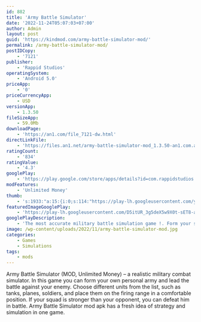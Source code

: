 ```yaml
---
id: 882
title: 'Army Battle Simulator'
date: '2022-11-24T05:07:03+07:00'
author: Admin
layout: post
guid: 'https://kindmod.com/army-battle-simulator-mod/'
permalink: /army-battle-simulator-mod/
postIDCopy:
    - '7121'
publisher:
    - 'Rappid Studios'
operatingSystem:
    - 'Android 5.0'
priceApp:
    - '0'
priceCurrencyApp:
    - USD
versionApp:
    - 1.3.50
fileSizeApp:
    - 59.0Mb
downloadPage:
    - 'https://an1.com/file_7121-dw.html'
directLinkFile:
    - 'https://files.an1.net/army-battle-simulator-mod_1.3.50-an1.com.apk'
ratingCount:
    - '834'
ratingValue:
    - '4.3'
googlePlay:
    - 'https://play.google.com/store/apps/details?id=com.rappidstudios.simulatorbattlearmy'
modFeatures:
    - 'Unlimited Money'
thumb:
    - 's:1933:"a:15:{i:0;s:114:"https://play-lh.googleusercontent.com/yf1dVZjHTvd-LOJyw5qMvk8C9MIoLngHjf579ImwGcB63udvYnuI8BpMdydECvjM7Q=w526-h296";i:1;s:116:"https://play-lh.googleusercontent.com/zUKsgg0B7pTzHlJZFNeDGS2u4rT5EA79y0mPRYG6sfkDT8lerCMlnCi16e92_bX-f-Ax=w526-h296";i:2;s:115:"https://play-lh.googleusercontent.com/sa5kU-0Rkkf6YrHY-J3Vt46nRiyI4GSOhu3CeRPyllYH75S9SYHSsLPiCgE8irXU2Eo=w526-h296";i:3;s:115:"https://play-lh.googleusercontent.com/at1hzK-X3BF038ffSHWUU4XkO0GyV0WdlX_Y53PaYs2frdfEKIDsq5kavtlXSdcZwu4=w526-h296";i:4;s:115:"https://play-lh.googleusercontent.com/scj7W4UO0g7rfFsJLJplZCjJ47ODbx9_0tHvPViOfn9b23Hx_KiiyJY7S5wAnnBp9xM=w526-h296";i:5;s:115:"https://play-lh.googleusercontent.com/u80q_hCjAKVKRqnjO1LTDqeATFFR4Q0kFSaxpcCoGuMtMychDiU6qTKs8NnyifN4ybo=w526-h296";i:6;s:115:"https://play-lh.googleusercontent.com/ttfRkIjHgrHpnUYp6Vvee1hbWFFT4Rg_cdlqm8zt7ynBVc4ZzOgWLNHTdMLR9BQto8s=w526-h296";i:7;s:115:"https://play-lh.googleusercontent.com/HT2soI8ox_pnirDSay4NpaMWriidqT26STHidDvN4ucpm28N0bPpwhvYN4U7Go1W84c=w526-h296";i:8;s:116:"https://play-lh.googleusercontent.com/GxscOjU7h3XEpQ1g90igFOfbTzzA66u6DingwEiSLPKm_oLtnbaNsGjQRzfftk6NShZA=w526-h296";i:9;s:116:"https://play-lh.googleusercontent.com/AunwDy8uvkv5vnC3Y7yogGiFyeYj2_LdRuch1eKNtfeJv1E9QoXA1vQSi9qghncH1D24=w526-h296";i:10;s:116:"https://play-lh.googleusercontent.com/JW8it40trE2yKQ7ymzX-v1STUZHCGigol2_oYEzrVMyZVnA3a2njYRViqZ-Ytp5XqqCD=w526-h296";i:11;s:115:"https://play-lh.googleusercontent.com/uc96wGBIbEW3vcoaLNAQfTODq_SmUxh8e91KvgASkhJlvjYY_DDXMSLPdenBVTwlDM8=w526-h296";i:12;s:115:"https://play-lh.googleusercontent.com/Ay9in7letHG01yQS5Z0hk0wOjbIcj5JZBJEFMUFle6gAKDf2Vs1xo2lFkUHLu6GKU3g=w526-h296";i:13;s:114:"https://play-lh.googleusercontent.com/xImgoufW0s7dNR6X4pGdKqVdoFY9dlS06kVVQ_vDV0qyt5WWm5400OR4pCSqjkXWLQ=w526-h296";i:14;s:114:"https://play-lh.googleusercontent.com/u1Uc6yPHsaxacUCVsiSHOdtoeTAieXeG_fU9T7o5deg94Sy5-tppupImKPyydFrtMw=w526-h296";}";'
featuredImageGooglePlay:
    - 'https://play-lh.googleusercontent.com/D5itUR_3g5deX5w9X0t-sET8-aiIETJt_z-5vyFfg5qu3fXyh-hd7OeScYlDW7w-480'
googlePlayDescription:
    - 'The most accurate military battle simulation game !. Form your strategies, choose between vehicles, soldiers and flying military troops and place them wisely on the battlefield !. You can play against levels, custom and real-time multiplayer !'
image: /wp-content/uploads/2022/11/army-battle-simulator-mod.jpg
categories:
    - Games
    - Simulations
tags:
    - mods
---
```


Army Battle Simulator (MOD, Unlimited Money) – a realistic military combat simulator. In this game you can form your own personal army and lead the battle against your enemy. Choose different units from the list, such as tanks, planes, soldiers, and place them on the firing range in a comfortable position. If your squad is stronger than your opponent, you can defeat him in battle. Army Battle Simulator mod apk has a fresh idea of strategy and simulation in one game.